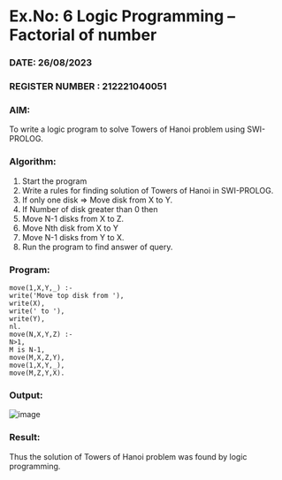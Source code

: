 # Ex.No: 6   Logic Programming – Factorial of number   
### DATE: 26/08/2023                                                                           
### REGISTER NUMBER :  212221040051
### AIM: 
To  write  a logic program  to solve Towers of Hanoi problem  using SWI-PROLOG. 
### Algorithm:
1. Start the program
2. Write a rules for finding solution of Towers of Hanoi in SWI-PROLOG.
3. If only one disk  => Move disk from X to Y.
4. If Number of disk greater than 0 then
5. Move  N-1 disks from X to Z.
6. Move  Nth disk from X to Y
7. Move  N-1 disks from Y to X.
8. Run the program  to find answer of  query.

### Program:
```
move(1,X,Y,_) :-
write('Move top disk from '),
write(X),
write(' to '),
write(Y),
nl.
move(N,X,Y,Z) :-
N>1,
M is N-1,
move(M,X,Z,Y),
move(1,X,Y,_),
move(M,Z,Y,X).
```
### Output:

![image](https://github.com/HariHaranLK/AI_Lab_2023-24/assets/132996089/5e3a259c-1483-4801-916c-9cba49dd0e7f)


### Result:
Thus the solution of Towers of Hanoi problem was found by logic programming.

